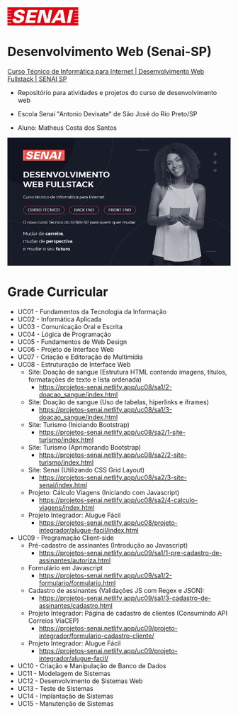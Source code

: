 <img src=".github/logo-senai.svg" width="160">

# Desenvolvimento Web (Senai-SP)

<a href="https://www.youtube.com/watch?v=qD3rcJIyoWQ&">Curso Técnico de Informática para Internet | Desenvolvimento Web Fullstack | SENAI SP</a>

- Repositório para atividades e projetos do curso de desenvolvimento web

- Escola Senai "Antonio Devisate" de São José do Rio Preto/SP

- Aluno: Matheus Costa dos Santos

<a href="https://inscricao-tecnico.sp.senai.br/"><img src=".github/curso.png" alt="Curso Desenvolvimento Web Senai" width="700"></a>

# Grade Curricular

- UC01 - Fundamentos da Tecnologia da Informação
- UC02 - Informática Aplicada
- UC03 - Comunicação Oral e Escrita
- UC04 - Lógica de Programação
- UC05 - Fundamentos de Web Design
- UC06 - Projeto de Interface Web
- UC07 - Criação e Editoração de Multimídia
- UC08 - Estruturação de Interface Web
  - Site: Doação de sangue (Estrutura HTML contendo imagens, títulos, formatações de texto e lista ordenada)
    - https://projetos-senai.netlify.app/uc08/sa1/2-doacao_sangue/index.html
  - Site: Doação de sangue (Uso de tabelas, hiperlinks e iframes)
    - https://projetos-senai.netlify.app/uc08/sa1/3-doacao_sangue/index.html
  - Site: Turismo (Iniciando Bootstrap)
    - https://projetos-senai.netlify.app/uc08/sa2/1-site-turismo/index.html
  - Site: Turismo (Aprimorando Bootstrap)
    - https://projetos-senai.netlify.app/uc08/sa2/2-site-turismo/index.html
  - Site: Senai (Utilizando CSS Grid Layout)
    - https://projetos-senai.netlify.app/uc08/sa2/3-site-senai/index.html
  - Projeto: Cálculo Viagens (Iniciando com Javascript)
    - https://projetos-senai.netlify.app/uc08/sa2/4-calculo-viagens/index.html
  - Projeto Integrador: Alugue Fácil
    - https://projetos-senai.netlify.app/uc08/projeto-integrador/alugue-facil/index.html
- UC09 - Programação Client-side
  - Pré-cadastro de assinantes (Introdução ao Javascript)
    - https://projetos-senai.netlify.app/uc09/sa1/1-pre-cadastro-de-assinantes/autoriza.html
  - Formulário em Javascript
    - https://projetos-senai.netlify.app/uc09/sa1/2-formulario/formulario.html
  - Cadastro de assinantes (Validações JS com Regex e JSON):
    - https://projetos-senai.netlify.app/uc09/sa1/3-cadastro-de-assinantes/cadastro.html
  - Projeto Integrador: Página de cadastro de clientes (Consumindo API Correios ViaCEP)
    - https://projetos-senai.netlify.app/uc09/projeto-integrador/formulario-cadastro-cliente/ 
  - Projeto Integrador: Alugue Fácil
    - https://projetos-senai.netlify.app/uc09/projeto-integrador/alugue-facil/
- UC10 - Criação e Manipulação de Banco de Dados
- UC11 - Modelagem de Sistemas
- UC12 - Desenvolvimento de Sistemas Web
- UC13 - Teste de Sistemas
- UC14 - Implantação de Sistemas
- UC15 - Manutenção de Sistemas